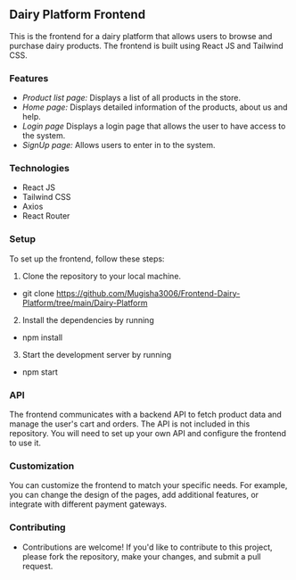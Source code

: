 
## Dairy Platform Frontend

This is the frontend for a dairy platform that allows users to browse and purchase dairy products. The frontend is built using React JS and Tailwind CSS.

### Features

* *Product list page:* Displays a list of all products in the store.
* *Home page:* Displays detailed information of the products, about us and help.
* *Login page* Displays a login page that allows the user to have access to the system.
* *SignUp page:* Allows users to enter in to the system.


### Technologies

* React JS
* Tailwind CSS
* Axios
* React Router

### Setup

To set up the frontend, follow these steps:

1. Clone the repository to your local machine.
- git clone https://github.com/Mugisha3006/Frontend-Dairy-Platform/tree/main/Dairy-Platform

2. Install the dependencies by running  
- npm install 

3. Start the development server by running 
- npm start


### API

The frontend communicates with a backend API to fetch product data and manage the user's cart and orders. The API is not included in this repository. You will need to set up your own API and configure the frontend to use it.

### Customization

You can customize the frontend to match your specific needs. For example, you can change the design of the pages, add additional features, or integrate with different payment gateways.

### Contributing

- Contributions are welcome! If you'd like to contribute to this project, please fork the repository, make your changes, and submit a pull request.

